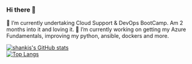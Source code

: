 ### Hi there 👋
🌱 I’m currently undertaking Cloud Support & DevOps BootCamp. Am 2 months into it and loving it.
🔭 I’m currently working on getting my Azure Fundamentals, improving my python, ansible, dockers and more.

[![shankjs's GitHub stats](https://github-readme-stats.vercel.app/api?username=shankjs&show_icons=true&theme=algolia&hide=stars,issues)](https://github.com/anuraghazra/github-readme-stats)\
[![Top Langs](https://github-readme-stats.vercel.app/api/top-langs/?username=shankjs&layout=compact&show_icons=true&theme=algolia)](https://github.com/anuraghazra/github-readme-stats)



<!--
**shankjs/shankjs** is a ✨ _special_ ✨ repository because its `README.md` (this file) appears on your GitHub profile.

Here are some ideas to get you started:

- 🔭 I’m currently working on ...
- 🌱 I’m currently learning ...
- 👯 I’m looking to collaborate on ...
- 🤔 I’m looking for help with ...
- 💬 Ask me about ...
- 📫 How to reach me: ...
- 😄 Pronouns: ...
- ⚡ Fun fact: ...
-->

